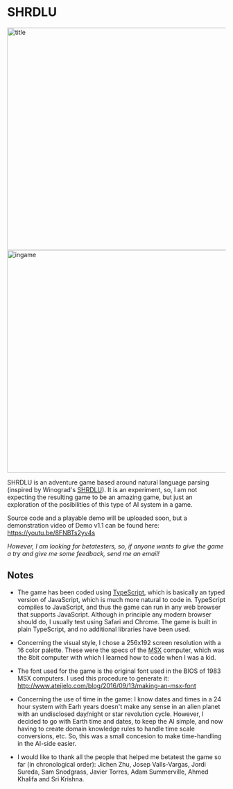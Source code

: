 # SHRDLU

<img src="https://github.com/santiontanon/SHRDLU/blob/master/misc/SHRDLU-ss1.png?raw=true" alt="title" width="512"/> 

<img src="https://github.com/santiontanon/SHRDLU/blob/master/misc/SHRDLU-ss2.png?raw=true" alt="ingame" width="512"/> 

SHRDLU is an adventure game based around natural language parsing (inspired by Winograd's <a href="https://en.wikipedia.org/wiki/SHRDLU">SHRDLU</a>). It is an experiment, so, I am not expecting the resulting game to be an amazing game, but just an exploration of the posibilities of this type of AI system in a game.

Source code and a playable demo will be uploaded soon, but a demonstration video of Demo v1.1 can be found here: https://youtu.be/8FNBTs2yv4s

*However, I am looking for betatesters, so, if anyone wants to give the game a try and give me some feedback, send me an email!*

## Notes

- The game has been coded using <a href="http://www.typescriptlang.org">TypeScript</a>, which is basically an typed version of JavaScript, which is much more natural to code in. TypeScript compiles to JavaScript, and thus the game can run in any web browser that supports JavaScript. Although in principle any modern browser should do, I usually test using Safari and Chrome. The game is built in plain TypeScript, and no additional libraries have been used. 

- Concerning the visual style, I chose a 256x192 screen resolution with a 16 color palette. These were the specs of the <a href="https://en.wikipedia.org/wiki/MSX">MSX</a> computer, which was the 8bit computer with which I learned how to code when I was a kid.

- The font used for the game is the original font used in the BIOS of 1983 MSX computers. I used this procedure to generate it: http://www.ateijelo.com/blog/2016/09/13/making-an-msx-font

- Concerning the use of time in the game: I know dates and times in a 24 hour system with Earh years doesn't make any sense in an alien planet with an undisclosed day/night or star revolution cycle. However, I decided to go with Earth time and dates, to keep the AI simple, and now having to create domain knowledge rules to handle time scale conversions, etc. So, this was a small concesion to make time-handling in the AI-side easier.

- I would like to thank all the people that helped me betatest the game so far (in chronological order): Jichen Zhu, Josep Valls-Vargas, Jordi Sureda, Sam Snodgrass, Javier Torres, Adam Summerville, Ahmed Khalifa and Sri Krishna.
	
